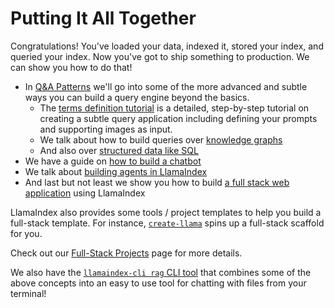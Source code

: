 # Putting It All Together

Congratulations! You've loaded your data, indexed it, stored your index, and queried your index. Now you've got to ship something to production. We can show you how to do that!

- In [Q&A Patterns](q_and_a.md) we'll go into some of the more advanced and subtle ways you can build a query engine beyond the basics.
  - The [terms definition tutorial](q_and_a/terms_definitions_tutorial.md) is a detailed, step-by-step tutorial on creating a subtle query application including defining your prompts and supporting images as input.
  - We talk about how to build queries over [knowledge graphs](graphs.md)
  - And also over [structured data like SQL](structured_data.md)
- We have a guide on [how to build a chatbot](chatbots/building_a_chatbot.md)
- We talk about [building agents in LlamaIndex](agents.md)
- And last but not least we show you how to build [a full stack web application](apps.md) using LlamaIndex

LlamaIndex also provides some tools / project templates to help you build a full-stack template. For instance, [`create-llama`](https://github.com/run-llama/LlamaIndexTS/tree/main/packages/create-llama) spins up a full-stack scaffold for you.

Check out our [Full-Stack Projects](../../community/full_stack_projects.md) page for more details.

We also have the [`llamaindex-cli rag` CLI tool](../../use_cases/q_and_a/rag_cli.md) that combines some of the above concepts into an easy to use tool for chatting with files from your terminal!
